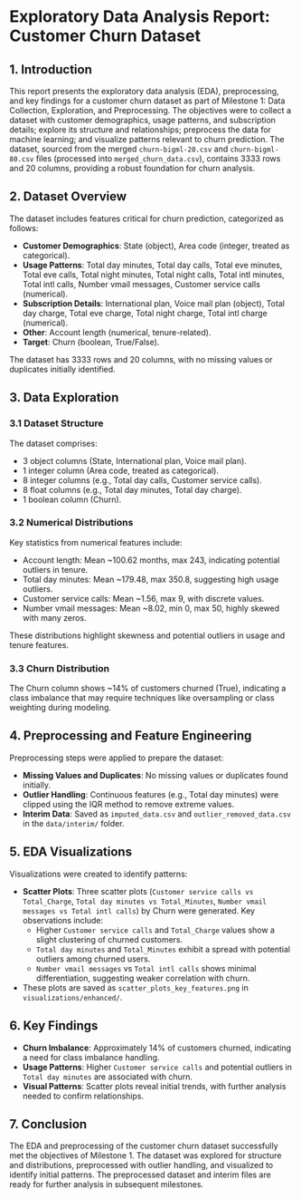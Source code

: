 # Exploratory Data Analysis Report: Customer Churn Dataset

## 1. Introduction

This report presents the exploratory data analysis (EDA), preprocessing, and key findings for a customer churn dataset as part of Milestone 1: Data Collection, Exploration, and Preprocessing. The objectives were to collect a dataset with customer demographics, usage patterns, and subscription details; explore its structure and relationships; preprocess the data for machine learning; and visualize patterns relevant to churn prediction. The dataset, sourced from the merged `churn-bigml-20.csv` and `churn-bigml-80.csv` files (processed into `merged_churn_data.csv`), contains 3333 rows and 20 columns, providing a robust foundation for churn analysis.

## 2. Dataset Overview

The dataset includes features critical for churn prediction, categorized as follows:

- **Customer Demographics**: State (object), Area code (integer, treated as categorical).
- **Usage Patterns**: Total day minutes, Total day calls, Total eve minutes, Total eve calls, Total night minutes, Total night calls, Total intl minutes, Total intl calls, Number vmail messages, Customer service calls (numerical).
- **Subscription Details**: International plan, Voice mail plan (object), Total day charge, Total eve charge, Total night charge, Total intl charge (numerical).
- **Other**: Account length (numerical, tenure-related).
- **Target**: Churn (boolean, True/False).

The dataset has 3333 rows and 20 columns, with no missing values or duplicates initially identified.

## 3. Data Exploration

### 3.1 Dataset Structure
The dataset comprises:
- 3 object columns (State, International plan, Voice mail plan).
- 1 integer column (Area code, treated as categorical).
- 8 integer columns (e.g., Total day calls, Customer service calls).
- 8 float columns (e.g., Total day minutes, Total day charge).
- 1 boolean column (Churn).

### 3.2 Numerical Distributions
Key statistics from numerical features include:
- Account length: Mean ~100.62 months, max 243, indicating potential outliers in tenure.
- Total day minutes: Mean ~179.48, max 350.8, suggesting high usage outliers.
- Customer service calls: Mean ~1.56, max 9, with discrete values.
- Number vmail messages: Mean ~8.02, min 0, max 50, highly skewed with many zeros.

These distributions highlight skewness and potential outliers in usage and tenure features.

### 3.3 Churn Distribution
The Churn column shows ~14% of customers churned (True), indicating a class imbalance that may require techniques like oversampling or class weighting during modeling.

## 4. Preprocessing and Feature Engineering
Preprocessing steps were applied to prepare the dataset:
- **Missing Values and Duplicates**: No missing values or duplicates found initially.
- **Outlier Handling**: Continuous features (e.g., Total day minutes) were clipped using the IQR method to remove extreme values.
- **Interim Data**: Saved as `imputed_data.csv` and `outlier_removed_data.csv` in the `data/interim/` folder.

## 5. EDA Visualizations
Visualizations were created to identify patterns:
- **Scatter Plots**: Three scatter plots (`Customer service calls vs Total_Charge`, `Total day minutes vs Total_Minutes`, `Number vmail messages vs Total intl calls`) by Churn were generated. Key observations include:
  - Higher `Customer service calls` and `Total_Charge` values show a slight clustering of churned customers.
  - `Total day minutes` and `Total_Minutes` exhibit a spread with potential outliers among churned users.
  - `Number vmail messages` vs `Total intl calls` shows minimal differentiation, suggesting weaker correlation with churn.
- These plots are saved as `scatter_plots_key_features.png` in `visualizations/enhanced/`.

## 6. Key Findings
- **Churn Imbalance**: Approximately 14% of customers churned, indicating a need for class imbalance handling.
- **Usage Patterns**: Higher `Customer service calls` and potential outliers in `Total day minutes` are associated with churn.
- **Visual Patterns**: Scatter plots reveal initial trends, with further analysis needed to confirm relationships.

## 7. Conclusion
The EDA and preprocessing of the customer churn dataset successfully met the objectives of Milestone 1. The dataset was explored for structure and distributions, preprocessed with outlier handling, and visualized to identify initial patterns. The preprocessed dataset and interim files are ready for further analysis in subsequent milestones.